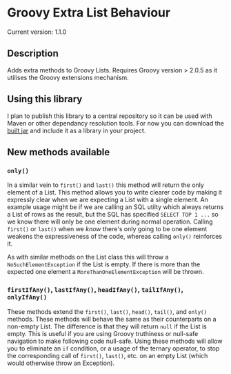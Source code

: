 # Groovy Extra List Behaviour
Current version: 1.1.0

## Description
Adds extra methods to Groovy Lists. Requires Groovy version > 2.0.5 as it utilises the Groovy extensions mechanism.

## Using this library
I plan to publish this library to a central repository so it can be used with Maven or other dependancy resolution tools. For now you can download the [built jar](https://github.com/dnahodil/groovy-extra-list-behaviour/build/libs/groovy-extra-list-behaviour-1.1.0.jar) and include it as a library in your project.

## New methods available
### `only()`
In a similar vein to `first()` and `last()` this method will return the only element of a List. This method allows you to write clearer code by making it expressly clear when we are expecting a List with a single element. An example usage might be if we are calling an SQL utilty which always returns a List of rows as the result, but the SQL has specified `SELECT TOP 1 ...` so we know there will only be one element during normal operation. Calling `first()` or `last()` when we *know* there's only going to be one element weakens the expressiveness of the code, whereas calling `only()` reinforces it.

As with similar methods on the List class this will throw a `NoSuchElementException` if the List is empty. If there is more than the expected one element a `MoreThanOneElementException` will be thrown.

### `firstIfAny()`, `lastIfAny()`, `headIfAny()`, `tailIfAny()`, `onlyIfAny()`
These methods extend the `first()`, `last()`, `head()`, `tail()`, and `only()` methods. These methods will behave the same as their counterparts on a non-empty List. The difference is that they will return `null` if the List is empty. This is useful if you are using Groovy truthiness or null-safe navigation to make following code null-safe. Using these methods will allow you to eliminate an `if` condition, or a usage of the ternary operator, to stop the corresponding call of `first()`, `last()`, etc. on an empty List (which would otherwise throw an Exception). 
